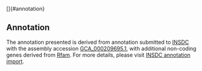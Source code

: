 []{#annotation}

Annotation
----------

The annotation presented is derived from annotation submitted to
[INSDC](http://www.insdc.org) with the assembly accession
[GCA\_000209695.1](http://www.ebi.ac.uk/ena/data/view/GCA_000209695.1),
with additional non-coding genes derived from
[Rfam](http://rfam.xfam.org/). For more details, please visit [INSDC
annotation
import](http://ensemblgenomes.org/info/data/insdc_annotation).
